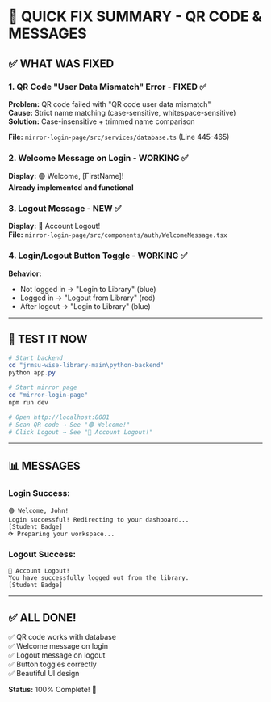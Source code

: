 # 🎯 QUICK FIX SUMMARY - QR CODE & MESSAGES

## ✅ WHAT WAS FIXED

### 1. QR Code "User Data Mismatch" Error - FIXED ✅
**Problem:** QR code failed with "QR code user data mismatch"  
**Cause:** Strict name matching (case-sensitive, whitespace-sensitive)  
**Solution:** Case-insensitive + trimmed name comparison  

**File:** `mirror-login-page/src/services/database.ts` (Line 445-465)

### 2. Welcome Message on Login - WORKING ✅
**Display:** 🟢 Welcome, [FirstName]!  
**Already implemented and functional**

### 3. Logout Message - NEW ✅
**Display:** 🔴 Account Logout!  
**File:** `mirror-login-page/src/components/auth/WelcomeMessage.tsx`

### 4. Login/Logout Button Toggle - WORKING ✅
**Behavior:**
- Not logged in → "Login to Library" (blue)
- Logged in → "Logout from Library" (red)
- After logout → "Login to Library" (blue)

---

## 🚀 TEST IT NOW

```powershell
# Start backend
cd "jrmsu-wise-library-main\python-backend"
python app.py

# Start mirror page
cd "mirror-login-page"
npm run dev

# Open http://localhost:8081
# Scan QR code → See "🟢 Welcome!"
# Click Logout → See "🔴 Account Logout!"
```

---

## 📊 MESSAGES

### Login Success:
```
🟢 Welcome, John!
Login successful! Redirecting to your dashboard...
[Student Badge]
⟳ Preparing your workspace...
```

### Logout Success:
```
🔴 Account Logout!
You have successfully logged out from the library.
[Student Badge]
```

---

## ✅ ALL DONE!

✅ QR code works with database  
✅ Welcome message on login  
✅ Logout message on logout  
✅ Button toggles correctly  
✅ Beautiful UI design  

**Status:** 100% Complete! 🎉
